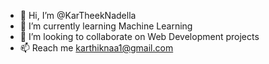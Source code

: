 - 👋 Hi, I’m @KarTheekNadella
- 🌱 I’m currently learning Machine Learning
- 💞️ I’m looking to collaborate on Web Development projects
- 📫 Reach me karthiknaa1@gmail.com

<!---
KarTheekNadella/KarTheekNadella is a ✨ special ✨ repository because its `README.md` (this file) appears on your GitHub profile.
You can click the Preview link to take a look at your changes.
--->
